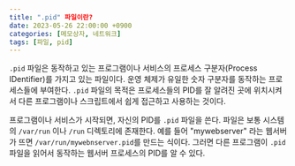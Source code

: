 ```yaml
---
title: ".pid" 파일이란?
date: 2023-05-26 22:00:00 +0900
categories: [메모상자, 네트워크]
tags: [파일, pid]
---
```

`.pid` 파일은 동작하고 있는 프로그램이나 서비스의 프로세스 구분자(Process IDentifier)를 가지고 있는 파일이다. 운영 체제가 유일한 숫자 구분자를 동작하는 프로세스들에 부여한다. `.pid` 파일의 목적은 프로세스들의 PID를 잘 알려진 곳에 위치시켜서 다른 프로그램이나 스크립트에서 쉽게 접근하고 사용하는 것이다.

프로그램이나 서비스가 시작되면, 자신의 PID를 `.pid` 파일을 쓴다. 파일은 보통 시스템의 `/var/run` 이나 `/run` 디렉토리에 존재한다. 예를 들어 "mywebserver" 라는 웹서버가 뜨면 `/var/run/mywebnserver.pid`를 만드는 식이다. 그러면 다른 프로그램이 `.pid` 파일을 읽어서 동작하는 웹서버 프로세스의 PID를 알 수 있다. 

